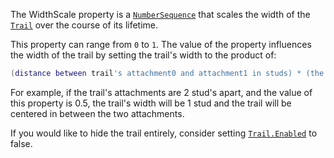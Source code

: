 The WidthScale property is a [`NumberSequence`](https://create.roblox.com/docs/reference/engine/datatypes/NumberSequence) that scales the
width of the [`Trail`](https://create.roblox.com/docs/reference/engine/classes/Trail) over the course of its lifetime.

This property can range from `0` to `1`. The value of the property
influences the width of the trail by setting the trail's width to the
product of:
```lua
(distance between trail's attachment0 and attachment1 in studs) * (the value of WidthScale)
```

For example, if the trail's attachments are 2 stud's apart, and the value
of this property is 0.5, the trail's width will be 1 stud and the trail
will be centered in between the two attachments.

If you would like to hide the trail entirely, consider setting
[`Trail.Enabled`](https://create.roblox.com/docs/reference/engine/classes/Trail#Enabled) to false.